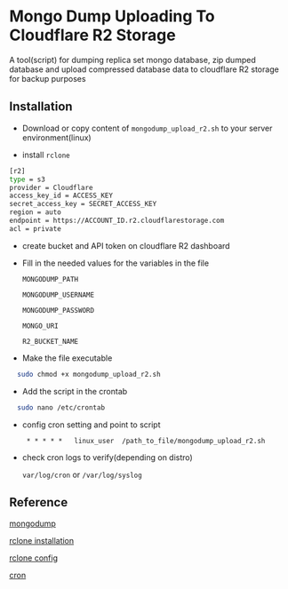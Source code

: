 # Mongo Dump Uploading To Cloudflare R2 Storage

A tool(script) for dumping replica set mongo database, zip dumped database and upload compressed database data to cloudflare R2 storage for backup purposes

## Installation

- Download or copy content of `mongodump_upload_r2.sh` to your server environment(linux)

- install `rclone`

```bash
[r2]
type = s3
provider = Cloudflare
access_key_id = ACCESS_KEY
secret_access_key = SECRET_ACCESS_KEY
region = auto
endpoint = https://ACCOUNT_ID.r2.cloudflarestorage.com
acl = private
```

- create bucket and API token on cloudflare R2 dashboard

- Fill in the needed values for the variables in the file

  `MONGODUMP_PATH`

  `MONGODUMP_USERNAME`

  `MONGODUMP_PASSWORD`

  `MONGO_URI`

  `R2_BUCKET_NAME`

- Make the file executable

```bash
  sudo chmod +x mongodump_upload_r2.sh
```

- Add the script in the crontab

```bash
  sudo nano /etc/crontab
```

- config cron setting and point to script

  ` * * * * *   linux_user  /path_to_file/mongodump_upload_r2.sh`

- check cron logs to verify(depending on distro)

  `var/log/cron` or `/var/log/syslog`

## Reference

[mongodump](https://www.mongodb.com/docs/database-tools/mongodump/)

[rclone installation](https://rclone.org/install/#linux)

[rclone config](https://rclone.org/s3/#cloudflare-r2)

[cron](https://en.wikipedia.org/wiki/Cron)
